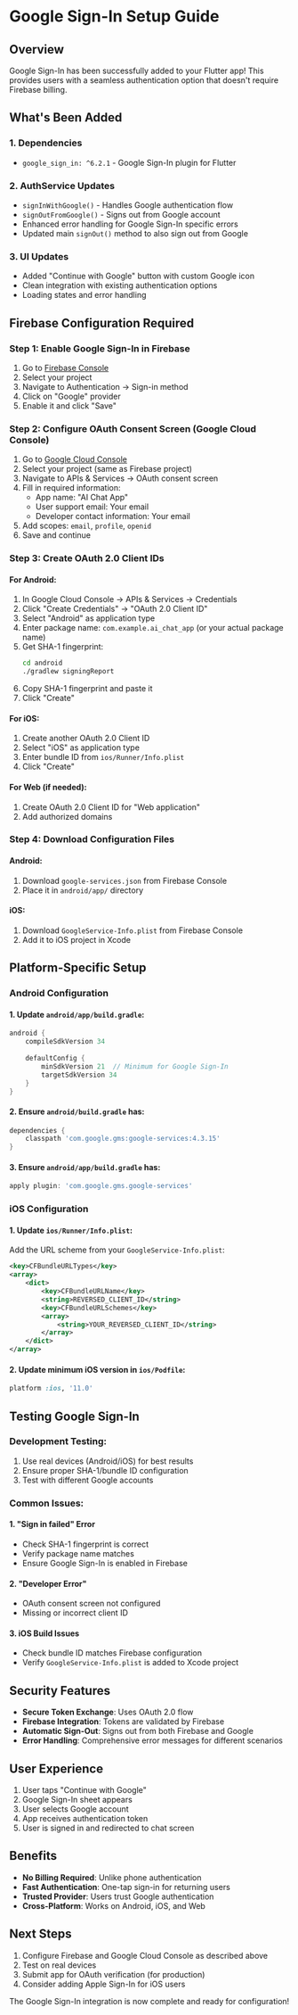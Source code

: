 # Google Sign-In Setup Guide

## Overview
Google Sign-In has been successfully added to your Flutter app! This provides users with a seamless authentication option that doesn't require Firebase billing.

## What's Been Added

### 1. Dependencies
- `google_sign_in: ^6.2.1` - Google Sign-In plugin for Flutter

### 2. AuthService Updates
- `signInWithGoogle()` - Handles Google authentication flow
- `signOutFromGoogle()` - Signs out from Google account
- Enhanced error handling for Google Sign-In specific errors
- Updated main `signOut()` method to also sign out from Google

### 3. UI Updates
- Added "Continue with Google" button with custom Google icon
- Clean integration with existing authentication options
- Loading states and error handling

## Firebase Configuration Required

### Step 1: Enable Google Sign-In in Firebase
1. Go to [Firebase Console](https://console.firebase.google.com)
2. Select your project
3. Navigate to Authentication → Sign-in method
4. Click on "Google" provider
5. Enable it and click "Save"

### Step 2: Configure OAuth Consent Screen (Google Cloud Console)
1. Go to [Google Cloud Console](https://console.cloud.google.com)
2. Select your project (same as Firebase project)
3. Navigate to APIs & Services → OAuth consent screen
4. Fill in required information:
   - App name: "AI Chat App"
   - User support email: Your email
   - Developer contact information: Your email
5. Add scopes: `email`, `profile`, `openid`
6. Save and continue

### Step 3: Create OAuth 2.0 Client IDs

#### For Android:
1. In Google Cloud Console → APIs & Services → Credentials
2. Click "Create Credentials" → "OAuth 2.0 Client ID"
3. Select "Android" as application type
4. Enter package name: `com.example.ai_chat_app` (or your actual package name)
5. Get SHA-1 fingerprint:
   ```bash
   cd android
   ./gradlew signingReport
   ```
6. Copy SHA-1 fingerprint and paste it
7. Click "Create"

#### For iOS:
1. Create another OAuth 2.0 Client ID
2. Select "iOS" as application type
3. Enter bundle ID from `ios/Runner/Info.plist`
4. Click "Create"

#### For Web (if needed):
1. Create OAuth 2.0 Client ID for "Web application"
2. Add authorized domains

### Step 4: Download Configuration Files

#### Android:
1. Download `google-services.json` from Firebase Console
2. Place it in `android/app/` directory

#### iOS:
1. Download `GoogleService-Info.plist` from Firebase Console
2. Add it to iOS project in Xcode

## Platform-Specific Setup

### Android Configuration

#### 1. Update `android/app/build.gradle`:
```gradle
android {
    compileSdkVersion 34
    
    defaultConfig {
        minSdkVersion 21  // Minimum for Google Sign-In
        targetSdkVersion 34
    }
}
```

#### 2. Ensure `android/build.gradle` has:
```gradle
dependencies {
    classpath 'com.google.gms:google-services:4.3.15'
}
```

#### 3. Ensure `android/app/build.gradle` has:
```gradle
apply plugin: 'com.google.gms.google-services'
```

### iOS Configuration

#### 1. Update `ios/Runner/Info.plist`:
Add the URL scheme from your `GoogleService-Info.plist`:
```xml
<key>CFBundleURLTypes</key>
<array>
    <dict>
        <key>CFBundleURLName</key>
        <string>REVERSED_CLIENT_ID</string>
        <key>CFBundleURLSchemes</key>
        <array>
            <string>YOUR_REVERSED_CLIENT_ID</string>
        </array>
    </dict>
</array>
```

#### 2. Update minimum iOS version in `ios/Podfile`:
```ruby
platform :ios, '11.0'
```

## Testing Google Sign-In

### Development Testing:
1. Use real devices (Android/iOS) for best results
2. Ensure proper SHA-1/bundle ID configuration
3. Test with different Google accounts

### Common Issues:

#### 1. "Sign in failed" Error
- Check SHA-1 fingerprint is correct
- Verify package name matches
- Ensure Google Sign-In is enabled in Firebase

#### 2. "Developer Error" 
- OAuth consent screen not configured
- Missing or incorrect client ID

#### 3. iOS Build Issues
- Check bundle ID matches Firebase configuration
- Verify `GoogleService-Info.plist` is added to Xcode project

## Security Features

- **Secure Token Exchange**: Uses OAuth 2.0 flow
- **Firebase Integration**: Tokens are validated by Firebase
- **Automatic Sign-Out**: Signs out from both Firebase and Google
- **Error Handling**: Comprehensive error messages for different scenarios

## User Experience

1. User taps "Continue with Google"
2. Google Sign-In sheet appears
3. User selects Google account
4. App receives authentication token
5. User is signed in and redirected to chat screen

## Benefits

- **No Billing Required**: Unlike phone authentication
- **Fast Authentication**: One-tap sign-in for returning users
- **Trusted Provider**: Users trust Google authentication
- **Cross-Platform**: Works on Android, iOS, and Web

## Next Steps

1. Configure Firebase and Google Cloud Console as described above
2. Test on real devices
3. Submit app for OAuth verification (for production)
4. Consider adding Apple Sign-In for iOS users

The Google Sign-In integration is now complete and ready for configuration!